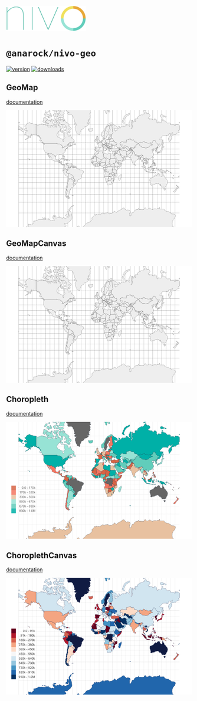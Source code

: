 <a href="https://nivo.rocks"><img alt="nivo" src="https://raw.githubusercontent.com/plouc/nivo/master/nivo.png" width="216" height="68"/></a>

# `@anarock/nivo-geo`

[![version](https://img.shields.io/npm/v/@anarock/nivo-geo?style=for-the-badge)](https://www.npmjs.com/package/@anarock/nivo-geo)
[![downloads](https://img.shields.io/npm/dm/@anarock/nivo-geo?style=for-the-badge)](https://www.npmjs.com/package/@anarock/nivo-geo)

## GeoMap

[documentation](http://nivo.rocks/geomap/)

![GeoMap](https://raw.githubusercontent.com/plouc/nivo/master/website/src/assets/captures/geomap.png)

## GeoMapCanvas

[documentation](http://nivo.rocks/geomap/canvas/)

![GeoMapCanvas](https://raw.githubusercontent.com/plouc/nivo/master/website/src/assets/captures/geomap-canvas.png)

## Choropleth

[documentation](http://nivo.rocks/choropleth/)

![Choropleth](https://raw.githubusercontent.com/plouc/nivo/master/website/src/assets/captures/choropleth.png)

## ChoroplethCanvas

[documentation](http://nivo.rocks/choropleth/canvas/)

![ChoroplethCanvas](https://raw.githubusercontent.com/plouc/nivo/master/website/src/assets/captures/choropleth-canvas.png)
